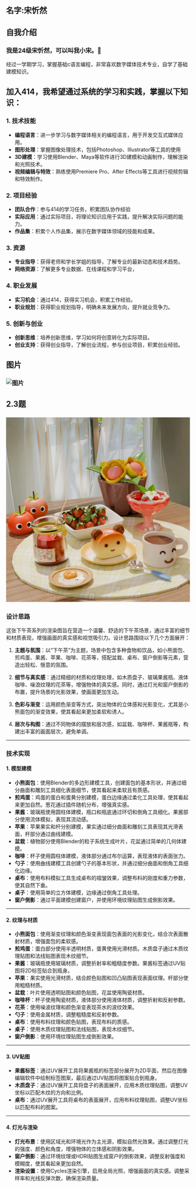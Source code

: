 
## 名字:宋忻然
## 自我介绍
### 我是24级宋忻然，可以叫我小宋。🌟
经过一学期学习，掌握基础c语言编程，非常喜欢数字媒体技术专业，自学了基础建模知识。
## 加入414，我希望通过系统的学习和实践，掌握以下知识：
### 1. **技术技能**
   - **编程语言**：进一步学习与数字媒体相关的编程语言，用于开发交互式媒体应用。
   - **图形处理**：掌握图像处理技术，包括Photoshop、Illustrator等工具的使用
   - **3D建模**：学习使用Blender、Maya等软件进行3D建模和动画制作，理解渲染和光照技术。
   - **视频编辑与特效**：熟练使用Premiere Pro、After Effects等工具进行视频剪辑和特效制作。

### 2. **项目经验**
   - **团队合作**：参与414的学习任务，积累团队协作经验
   - **实际应用**：通过实际项目，将理论知识应用于实践，提升解决实际问题的能力。
   - **作品集**：积累个人作品集，展示在数字媒体领域的技能和成果。

### 3. **资源**
   - **专业指导**：获得老师和学长学姐的指导，了解专业的最新动态和技术趋势。
   - **网络资源**：了解更多专业数据、在线课程和学习平台，


### 4. **职业发展**
   - **实习机会**：通过414，获得实习机会，积累工作经验。
   - **职业规划**：获得职业规划指导，明确未来发展方向，提升就业竞争力。

### 5. **创新与创业**
   - **创新思维**：培养创新思维，学习如何将创意转化为实际项目。
   - **创业支持**：获得创业指导，了解创业流程，参与创业项目，积累创业经验。
## 图片
### ![图片](C:\Users\木斤斤\Desktop.jpg)

## 2.3题
### ![下午茶系列](https://github.com/xinran-song/songxinran_414join/blob/main/%E4%B8%8B%E5%8D%88%E8%8C%B6%E7%B3%BB%E5%88%97.jpg)
### 设计思路

这张下午茶系列的渲染图旨在营造一个温馨、舒适的下午茶场景，通过丰富的细节和材质表现，增强画面的真实感和视觉吸引力。设计思路围绕以下几个方面展开：

1. **主题与氛围**：以“下午茶”为主题，场景中包含多种食物和饮品，如小熊面包、煎鸡蛋、果酱、苹果、咖啡、花茶等，搭配盆栽、桌布、窗户倒影等元素，营造出轻松、惬意的氛围。
   
2. **细节与真实感**：通过精细的材质和纹理处理，如木质盘子、玻璃果酱瓶、液体咖啡、噪浪纹理的花茶等，增强物体的真实感。同时，通过灯光和窗户倒影的布置，提升场景的光影效果，使画面更加生动。

3. **色彩与渐变**：运用颜色渐变等方式，突出物体的立体感和光影变化，尤其是小熊面包的渐变效果，使其看起来更加柔软和诱人。

4. **层次与构图**：通过不同物体的摆放和层次感，如盆栽、咖啡杯、果酱瓶等，构建出丰富的画面层次，避免单调。

---

### 技术实现

#### 1. **模型建模**
   - **小熊面包**：使用Blender的多边形建模工具，创建面包的基本形状，并通过细分曲面和雕刻工具细化表面细节，使其看起来柔软且有质感。
   - **煎鸡蛋**：鸡蛋的蛋白和蛋黄分别建模，蛋白边缘通过柔化工具处理，使其看起来更加自然。葱花通过插件随机分布，增强真实感。
   - **果酱**：玻璃瓶使用圆柱体建模，瓶口和瓶底通过环切和倒角工具细化。果酱部分使用流体模拟，表现其流动感。
   - **苹果**：苹果果实和杆分别建模，果实通过细分曲面和雕刻工具表现其光滑表面，杆部分通过曲线建模。
   - **盆栽**：植物部分使用Blender的粒子系统生成叶片，花盆通过简单的几何体建模。
   - **咖啡**：杯子使用圆柱体建模，液体部分通过布尔运算，表现液体的表面张力。
   - **勺子**：使用曲线建模工具创建勺子的基本形状，并通过细分曲面和倒角工具细化边缘。
   - **桌布**：使用布料模拟工具生成桌布的褶皱效果，调整布料的刚度和重力参数，使其自然下垂。
   - **桌子**：使用简单的立方体建模，边缘通过倒角工具处理。
   - **窗户倒影**：通过平面建模创建窗户，并使用环境纹理贴图生成倒影效果。

---

#### 2. **纹理与材质**
   - **小熊面包**：使用渐变纹理和颜色渐变表现面包表面的光影变化，结合次表面散射材质，增强面包的柔软感。
   - **煎鸡蛋**：蛋白部分使用半透明材质，蛋黄使用光滑材质。木质盘子通过木质纹理贴图和法线贴图表现木纹细节。
   - **果酱**：玻璃瓶使用玻璃材质，调整折射率和粗糙度参数。果酱标签通过UV贴图将2D标签贴合到瓶身。
   - **苹果**：果实使用光滑材质，结合颜色贴图和凹凸贴图表现表面纹理。杆部分使用粗糙材质。
   - **盆栽**：叶片使用透明贴图和颜色贴图，花盆使用陶瓷材质。
   - **咖啡杯**：杯子使用陶瓷材质，液体部分使用液体材质，调整折射和反射参数。
   - **花茶**：使用噪波纹理和颜色渐变表现茶水的波纹效果。
   - **勺子**：使用金属材质，调整粗糙度和反射参数。
   - **桌布**：使用布料纹理和颜色贴图，表现布料的质感。
   - **桌子**：使用木质纹理贴图和法线贴图，表现木纹细节。
   - **窗户倒影**：使用环境纹理贴图生成倒影效果。

---

#### 3. **UV贴图**
   - **果酱标签**：通过UV展开工具将果酱瓶的标签部分展开为2D平面，然后在图像编辑软件中绘制标签图案，最后通过UV贴图将图案贴合到瓶身。
   - **木质盘子**：通过UV展开工具将盘子的表面展开，应用木质纹理贴图，调整UV坐标以匹配木纹的方向和比例。
   - **桌布**：通过UV展开工具将桌布的表面展开，应用布料纹理贴图，调整UV坐标以匹配布料的图案。

---

#### 4. **灯光与渲染**
   - **灯光布景**：使用区域光和环境光作为主光源，模拟自然光效果。通过调整灯光的强度、颜色和角度，增强物体的立体感和阴影效果。
   - **窗户倒影**：通过环境纹理或HDRI贴图生成窗户的倒影效果，调整反射强度和模糊度，使其看起来更加自然。
   - **渲染设置**：使用Cycles渲染引擎，启用全局光照，增强画面的真实感。调整采样率和光线反弹次数，确保渲染质量。

